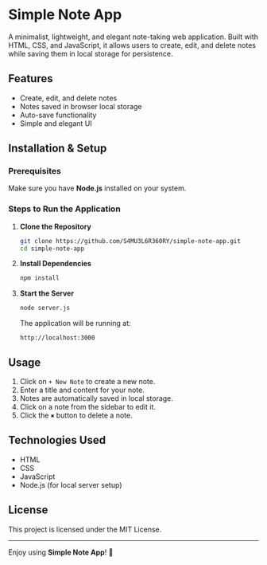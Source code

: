 # Simple Note App

A minimalist, lightweight, and elegant note-taking web application. Built with HTML, CSS, and JavaScript, it allows users to create, edit, and delete notes while saving them in local storage for persistence.

## Features
- Create, edit, and delete notes
- Notes saved in browser local storage
- Auto-save functionality
- Simple and elegant UI

## Installation & Setup

### Prerequisites
Make sure you have **Node.js** installed on your system.

### Steps to Run the Application

1. **Clone the Repository**
   ```sh
   git clone https://github.com/S4MU3L6R360RY/simple-note-app.git
   cd simple-note-app
   ```

2. **Install Dependencies**
   ```sh
   npm install
   ```

3. **Start the Server**
   ```sh
   node server.js
   ```
   The application will be running at:
   ```
   http://localhost:3000
   ```

## Usage
1. Click on `+ New Note` to create a new note.
2. Enter a title and content for your note.
3. Notes are automatically saved in local storage.
4. Click on a note from the sidebar to edit it.
5. Click the `✖` button to delete a note.

## Technologies Used
- HTML
- CSS
- JavaScript
- Node.js (for local server setup)

## License
This project is licensed under the MIT License.

---

Enjoy using **Simple Note App**! 🚀

